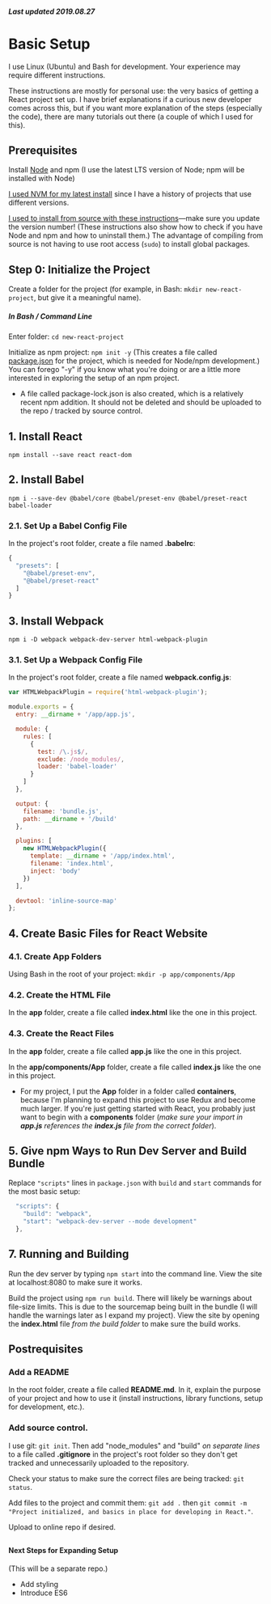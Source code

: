 ##### Last updated 2019.08.27

# Basic Setup

I use Linux (Ubuntu) and Bash for development. Your experience may require different instructions.

These instructions are mostly for personal use: the very basics of getting a React project set up. I have brief explanations if a curious new developer comes across this, but if you want more explanation of the steps (especially the code), there are many tutorials out there (a couple of which I used for this).

## Prerequisites

Install [Node](https://nodejs.org/) and npm (I use the latest LTS version of Node; npm will be installed with Node)

[I used NVM for my latest install](https://hackernoon.com/how-to-install-node-js-on-ubuntu-16-04-18-04-using-nvm-node-version-manager-668a7166b854) since I have a history of projects that use different versions.

[I used to install from source with these instructions](https://gist.github.com/toastynerd/d3e563522977f6750c32)—make sure you update the version number! (These instructions also show how to check if you have Node and npm and how to uninstall them.) The advantage of compiling from source is not having to use root access (`sudo`) to install global packages.

## Step 0: Initialize the Project

Create a folder for the project (for example, in Bash: `mkdir new-react-project`, but give it a meaningful name).

##### In Bash / Command Line

Enter folder: `cd new-react-project`

Initialize as npm project: `npm init -y` (This creates a file called [package.json](https://docs.npmjs.com/files/package.json) for the project, which is needed for Node/npm development.) You can forego "-y" if you know what you're doing or are a little more interested in exploring the setup of an npm project.

* A file called package-lock.json is also created, which is a relatively recent npm addition. It should not be deleted and should be uploaded to the repo / tracked by source control.

## 1. Install React

`npm install --save react react-dom`

## 2. Install Babel

`npm i --save-dev @babel/core @babel/preset-env @babel/preset-react babel-loader`

### 2.1. Set Up a Babel Config File

In the project's root folder, create a file named **.babelrc**:

```javascript
{
  "presets": [
    "@babel/preset-env",
    "@babel/preset-react"
  ]
}
```

## 3. Install Webpack

`npm i -D webpack webpack-dev-server html-webpack-plugin`

### 3.1. Set Up a Webpack Config File

In the project's root folder, create a file named **webpack.config.js**:

```javascript
var HTMLWebpackPlugin = require('html-webpack-plugin');

module.exports = {
  entry: __dirname + '/app/app.js',

  module: {
    rules: [
      {
        test: /\.js$/,
        exclude: /node_modules/,
        loader: 'babel-loader'
      }
    ]
  },

  output: {
    filename: 'bundle.js',
    path: __dirname + '/build'
  },

  plugins: [
    new HTMLWebpackPlugin({
      template: __dirname + '/app/index.html',
      filename: 'index.html',
      inject: 'body'
    })
  ],

  devtool: 'inline-source-map'
};
```

## 4. Create Basic Files for React Website

### 4.1. Create App Folders

Using Bash in the root of your project: `mkdir -p app/components/App`

### 4.2. Create the HTML File

In the **app** folder, create a file called **index.html** like the one in this project.

### 4.3. Create the React Files

In the **app** folder, create a file called **app.js** like the one in this project.

In the **app/components/App** folder, create a file called **index.js** like the one in this project.

* For my project, I put the **App** folder in a folder called **containers**, because I'm planning to expand this project to use Redux and become much larger. If you're just getting started with React, you probably just want to begin with a **components** folder (_make sure your import in **app.js** references the **index.js** file from the correct folder_).

## 5. Give npm Ways to Run Dev Server and Build Bundle

Replace `"scripts"` lines in `package.json` with `build` and `start` commands for the most basic setup:

```javascript
  "scripts": {
    "build": "webpack",
    "start": "webpack-dev-server --mode development"
  },
```

## 7. Running and Building

Run the dev server by typing `npm start` into the command line. View the site at localhost:8080 to make sure it works.

Build the project using `npm run build`. There will likely be warnings about file-size limits. This is due to the sourcemap being built in the bundle (I will handle the warnings later as I expand my project). View the site by opening the **index.html** file _from the build folder_ to make sure the build works.

## Postrequisites

### Add a README

In the root folder, create a file called **README.md**. In it, explain the purpose of your project and how to use it (install instructions, library functions, setup for development, etc.).

### Add source control.

I use git: `git init`. Then add "node_modules" and "build" _on separate lines_ to a file called **.gitignore** in the project's root folder so they don't get tracked and unnecessarily uploaded to the repository.

Check your status to make sure the correct files are being tracked: `git status`.

Add files to the project and commit them: `git add .` then `git commit -m "Project initialized, and basics in place for developing in React."`.

Upload to online repo if desired.

##

#### Next Steps for Expanding Setup

(This will be a separate repo.)

* Add styling
* Introduce ES6
